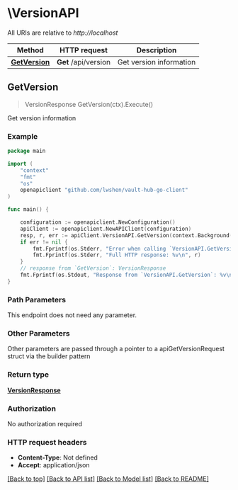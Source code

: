 # \VersionAPI

All URIs are relative to *http://localhost*

Method | HTTP request | Description
------------- | ------------- | -------------
[**GetVersion**](VersionAPI.md#GetVersion) | **Get** /api/version | Get version information



## GetVersion

> VersionResponse GetVersion(ctx).Execute()

Get version information



### Example

```go
package main

import (
	"context"
	"fmt"
	"os"
	openapiclient "github.com/lwshen/vault-hub-go-client"
)

func main() {

	configuration := openapiclient.NewConfiguration()
	apiClient := openapiclient.NewAPIClient(configuration)
	resp, r, err := apiClient.VersionAPI.GetVersion(context.Background()).Execute()
	if err != nil {
		fmt.Fprintf(os.Stderr, "Error when calling `VersionAPI.GetVersion``: %v\n", err)
		fmt.Fprintf(os.Stderr, "Full HTTP response: %v\n", r)
	}
	// response from `GetVersion`: VersionResponse
	fmt.Fprintf(os.Stdout, "Response from `VersionAPI.GetVersion`: %v\n", resp)
}
```

### Path Parameters

This endpoint does not need any parameter.

### Other Parameters

Other parameters are passed through a pointer to a apiGetVersionRequest struct via the builder pattern


### Return type

[**VersionResponse**](VersionResponse.md)

### Authorization

No authorization required

### HTTP request headers

- **Content-Type**: Not defined
- **Accept**: application/json

[[Back to top]](#) [[Back to API list]](../README.md#documentation-for-api-endpoints)
[[Back to Model list]](../README.md#documentation-for-models)
[[Back to README]](../README.md)

